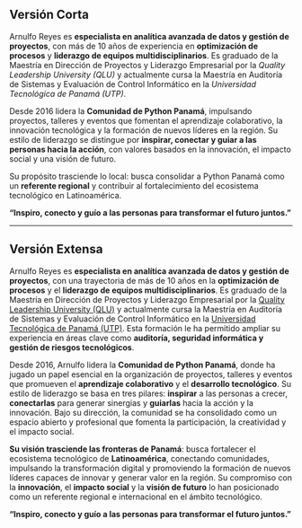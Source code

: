 ## Versión Corta

Arnulfo Reyes es **especialista en analítica avanzada de datos y gestión de proyectos**, con más de 10 años de experiencia en **optimización de procesos** y **liderazgo de equipos multidisciplinarios**. Es graduado de la Maestría en Dirección de Proyectos y Liderazgo Empresarial por la *Quality Leadership University (QLU)* y actualmente cursa la Maestría en Auditoría de Sistemas y Evaluación de Control Informático en la *Universidad Tecnológica de Panamá (UTP)*.

Desde 2016 lidera la **Comunidad de Python Panamá**, impulsando proyectos, talleres y eventos que fomentan el aprendizaje colaborativo, la innovación tecnológica y la formación de nuevos líderes en la región. Su estilo de liderazgo se distingue por **inspirar, conectar y guiar a las personas hacia la acción**, con valores basados en la innovación, el impacto social y una visión de futuro.

Su propósito trasciende lo local: busca consolidar a Python Panamá como un **referente regional** y contribuir al fortalecimiento del ecosistema tecnológico en Latinoamérica.  

**“Inspiro, conecto y guío a las personas para transformar el futuro juntos.”**

---

## Versión Extensa

Arnulfo Reyes es **especialista en analítica avanzada de datos y gestión de proyectos**, con una trayectoria de más de 10 años en la **optimización de procesos** y el **liderazgo de equipos multidisciplinarios**. Es graduado de la Maestría en Dirección de Proyectos y Liderazgo Empresarial por la [Quality Leadership University (QLU)](https://qlu.ac.pa) y actualmente cursa la Maestría en Auditoría de Sistemas y Evaluación de Control Informático en la [Universidad Tecnológica de Panamá (UTP)](https://www.utp.ac.pa). Esta formación le ha permitido ampliar su experiencia en áreas clave como **auditoría, seguridad informática y gestión de riesgos tecnológicos**.

Desde 2016, Arnulfo lidera la **Comunidad de Python Panamá**, donde ha jugado un papel esencial en la organización de proyectos, talleres y eventos que promueven el **aprendizaje colaborativo** y el **desarrollo tecnológico**. Su estilo de liderazgo se basa en tres pilares: **inspirar** a las personas a crecer, **conectarlas** para generar sinergias y **guiarlas** hacia la acción y la innovación. Bajo su dirección, la comunidad se ha consolidado como un espacio abierto y profesional que fomenta la participación, la creatividad y el impacto social.

**Su visión trasciende las fronteras de Panamá**: busca fortalecer el ecosistema tecnológico de **Latinoamérica**, conectando comunidades, impulsando la transformación digital y promoviendo la formación de nuevos líderes capaces de innovar y generar valor en la región. Su compromiso con la **innovación**, el **impacto social** y la **visión de futuro** lo han posicionado como un referente regional e internacional en el ámbito tecnológico.

**“Inspiro, conecto y guío a las personas para transformar el futuro juntos.”**
